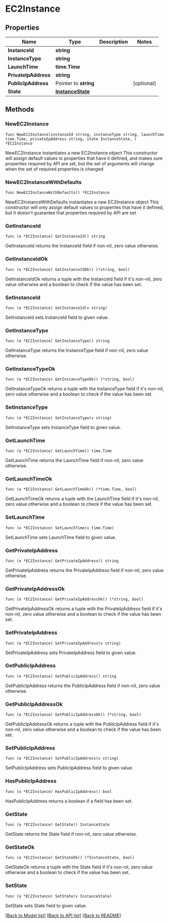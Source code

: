 # EC2Instance

## Properties

Name | Type | Description | Notes
------------ | ------------- | ------------- | -------------
**InstanceId** | **string** |  | 
**InstanceType** | **string** |  | 
**LaunchTime** | **time.Time** |  | 
**PrivateIpAddress** | **string** |  | 
**PublicIpAddress** | Pointer to **string** |  | [optional] 
**State** | [**InstanceState**](InstanceState.md) |  | 

## Methods

### NewEC2Instance

`func NewEC2Instance(instanceId string, instanceType string, launchTime time.Time, privateIpAddress string, state InstanceState, ) *EC2Instance`

NewEC2Instance instantiates a new EC2Instance object
This constructor will assign default values to properties that have it defined,
and makes sure properties required by API are set, but the set of arguments
will change when the set of required properties is changed

### NewEC2InstanceWithDefaults

`func NewEC2InstanceWithDefaults() *EC2Instance`

NewEC2InstanceWithDefaults instantiates a new EC2Instance object
This constructor will only assign default values to properties that have it defined,
but it doesn't guarantee that properties required by API are set

### GetInstanceId

`func (o *EC2Instance) GetInstanceId() string`

GetInstanceId returns the InstanceId field if non-nil, zero value otherwise.

### GetInstanceIdOk

`func (o *EC2Instance) GetInstanceIdOk() (*string, bool)`

GetInstanceIdOk returns a tuple with the InstanceId field if it's non-nil, zero value otherwise
and a boolean to check if the value has been set.

### SetInstanceId

`func (o *EC2Instance) SetInstanceId(v string)`

SetInstanceId sets InstanceId field to given value.


### GetInstanceType

`func (o *EC2Instance) GetInstanceType() string`

GetInstanceType returns the InstanceType field if non-nil, zero value otherwise.

### GetInstanceTypeOk

`func (o *EC2Instance) GetInstanceTypeOk() (*string, bool)`

GetInstanceTypeOk returns a tuple with the InstanceType field if it's non-nil, zero value otherwise
and a boolean to check if the value has been set.

### SetInstanceType

`func (o *EC2Instance) SetInstanceType(v string)`

SetInstanceType sets InstanceType field to given value.


### GetLaunchTime

`func (o *EC2Instance) GetLaunchTime() time.Time`

GetLaunchTime returns the LaunchTime field if non-nil, zero value otherwise.

### GetLaunchTimeOk

`func (o *EC2Instance) GetLaunchTimeOk() (*time.Time, bool)`

GetLaunchTimeOk returns a tuple with the LaunchTime field if it's non-nil, zero value otherwise
and a boolean to check if the value has been set.

### SetLaunchTime

`func (o *EC2Instance) SetLaunchTime(v time.Time)`

SetLaunchTime sets LaunchTime field to given value.


### GetPrivateIpAddress

`func (o *EC2Instance) GetPrivateIpAddress() string`

GetPrivateIpAddress returns the PrivateIpAddress field if non-nil, zero value otherwise.

### GetPrivateIpAddressOk

`func (o *EC2Instance) GetPrivateIpAddressOk() (*string, bool)`

GetPrivateIpAddressOk returns a tuple with the PrivateIpAddress field if it's non-nil, zero value otherwise
and a boolean to check if the value has been set.

### SetPrivateIpAddress

`func (o *EC2Instance) SetPrivateIpAddress(v string)`

SetPrivateIpAddress sets PrivateIpAddress field to given value.


### GetPublicIpAddress

`func (o *EC2Instance) GetPublicIpAddress() string`

GetPublicIpAddress returns the PublicIpAddress field if non-nil, zero value otherwise.

### GetPublicIpAddressOk

`func (o *EC2Instance) GetPublicIpAddressOk() (*string, bool)`

GetPublicIpAddressOk returns a tuple with the PublicIpAddress field if it's non-nil, zero value otherwise
and a boolean to check if the value has been set.

### SetPublicIpAddress

`func (o *EC2Instance) SetPublicIpAddress(v string)`

SetPublicIpAddress sets PublicIpAddress field to given value.

### HasPublicIpAddress

`func (o *EC2Instance) HasPublicIpAddress() bool`

HasPublicIpAddress returns a boolean if a field has been set.

### GetState

`func (o *EC2Instance) GetState() InstanceState`

GetState returns the State field if non-nil, zero value otherwise.

### GetStateOk

`func (o *EC2Instance) GetStateOk() (*InstanceState, bool)`

GetStateOk returns a tuple with the State field if it's non-nil, zero value otherwise
and a boolean to check if the value has been set.

### SetState

`func (o *EC2Instance) SetState(v InstanceState)`

SetState sets State field to given value.



[[Back to Model list]](../README.md#documentation-for-models) [[Back to API list]](../README.md#documentation-for-api-endpoints) [[Back to README]](../README.md)


